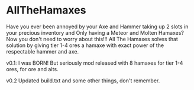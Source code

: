 # AllTheHamaxes
Have you ever been annoyed by your Axe and Hammer taking up 2 slots in your precious inventory and Only having a Meteor and Molten Hamaxes? Now you don't need to worry about this!!! 
All The Hamaxes solves that solution by giving tier 1-4 ores a hamaxe with exact power of the respectable hammer and axe.

v0.1: I was BORN! But seriously mod released with 8 hamaxes for tier 1-4 ores, for ore and alts. 

v0.2 Updated build.txt and some other things, don't remember.